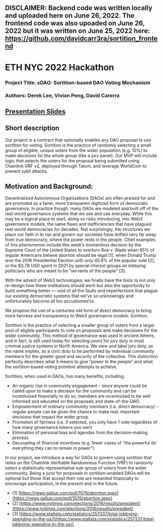 ## DISCLAIMER: Backend code was written locally and uploaded here on June 26, 2022. The frontend code was also upoaded on June 26, 2022 but it was written on June 25, 2022 here: https://github.com/davidcarr3ra/sortition_frontend 

# ETH NYC 2022 Hackathon

### Project Title: sDAO: Sortition-based DAO Voting Mechanism

### Authors: Derek Lee, Vivian Peng, David Carerra

## [Presentation Slides](https://docs.google.com/presentation/d/1w8ViMaA4S9eEzgRgf9Gbv9k4dq331t-H1ebTF6gj92M/edit?usp=sharing)

## Short description

Our project is a contract that optionally enables any DAO proposal to use sortition for voting. Sortition is the practice of randomly selecting a small group of eligible, unique voters from the wider population (e.g. 10%) to make decisions for the whole group (like a jury panel). Our MVP will include logic that selects the voters for the proposal being submitted using Chainlink VRF v2, deployed through Tatum, and leverage WorldCoin to prevent sybil attacks.

## Motivation and Background:

Decentralized Autonomous Organizations (DAOs) are often praised for and are promoted as a fairer, more transparent digitized form of democratic governance. In practice though, many DAOs are modeled and built off of the real-world governance systems that we see and use everyday. While this may be a logical place to start, doing so risks introducing, into Web3 governance models, the same flaws and inefficiencies that have plagued real-world democracies for decades. Not surprisingly, the structures we place our faith in to run and govern our societies have drifted very far away from true democracy, where the power rests in the people. Chief examples of this phenomenon include this week’s momentous decision by the Supreme Court of the United States to overturn Roe v. Wade when 85% of regular Americans believe abortion should be legal [1], when Donald Trump won the 2016 Presidential Election with only 45.9% of the popular vote [2], or the $3.7B USD spent in 2021 by special interest groups on lobbying politicians who are meant to be “servants of the people” [3].

With the advent of Web3 technologies, we finally have the tools to not only re-design how these institutions should work but also the opportunity to build something better — void of all the faults and imperfections that plague our existing democratic systems that we’ve so unknowingly and unfortunately become all too accustomed to.

We propose the use of a centuries-old form of direct democracy to bring more fairness and transparency to Web3 governance models: Sortition.

Sortition is the practice of selecting a smaller group of voters from a larger pool of eligible participants to vote on proposals and make decisions for the wider community. This method of governance was used in ancient Athens, and in fact, is still used today for selecting jurors for jury duty in most criminal justice systems in North America. We view and label jury duty, as the name implies, as a civic *duty* to be performed by individual community members for the greater good and security of the collective. This distinction perfectly describes what it means to give “power to the people” and what the sortition-based voting primitive attempts to achieve.

Sortition, when used in DAOs, has many benefits, including: 

- An organic rise in community engagement - since anyone could be called upon to make a decision for the community and can be incentivized financially to do so, members are incentivized to be well informed and educated on the proposals and state-of-the-DAO.
- Empowerment of ordinary community members (i.e. direct democracy) - regular people can be given the chance to make real, important decisions that impact the wider group
- Promotion of fairness (i.e. if selected, you only have 1 vote regardless of how many governance tokens you own)
- Elimination of personal bias and agendas from the decision-making process
- Decoupling of financial incentives (e.g. fewer cases of “the powerful do everything they can to remain in power”)

In our project, we introduce a way for DAOs to govern using sortition that relies on the Chainlink Verifiable Randomness Function (VRF) to randomly select a statistically representative sub-group of voters from the wider community. Being a juror for proposals in sortition-enabled DAOs will be optional but those that accept their role are rewarded financially to encourage participation, in the present and in the future.

- [1] [https://news.gallup.com/poll/1576/abortion.aspx](https://news.gallup.com/poll/1576/abortion.aspx)
- [2] [https://www.nytimes.com/elections/2016/results/president](https://www.nytimes.com/elections/2016/results/president)
- [3] [https://www.statista.com/statistics/257337/total-lobbying-spending-in-the-us/](https://www.statista.com/statistics/257337/total-lobbying-spending-in-the-us/)
